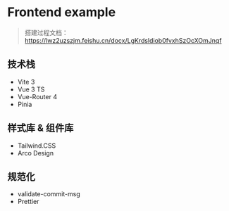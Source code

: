 # Frontend example

> 搭建过程文档：https://lwz2uzszjm.feishu.cn/docx/LgKrdsldiob0fvxhSzOcXOmJnqf

## 技术栈

- Vite 3
- Vue 3 TS
- Vue-Router 4
- Pinia

## 样式库 & 组件库

- Tailwind.CSS
- Arco Design

## 规范化

- validate-commit-msg
- Prettier
